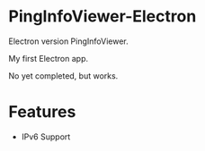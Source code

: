 # PingInfoViewer-Electron

Electron version PingInfoViewer.

My first Electron app.

No yet completed, but works.

# Features

- IPv6 Support